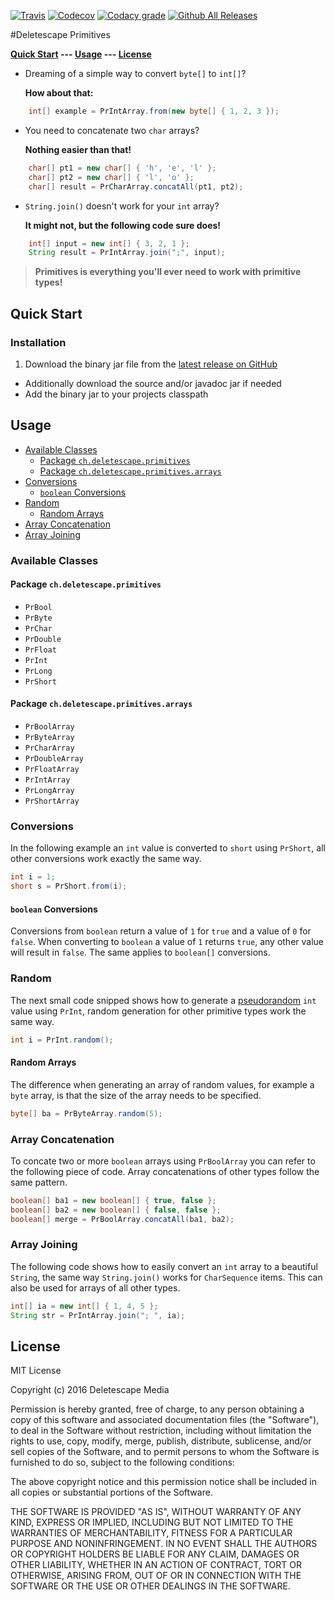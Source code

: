 [![Travis](https://img.shields.io/travis/Deletescape-Media/Primitives.svg)](https://travis-ci.org/Deletescape-Media/Primitives)
[![Codecov](https://img.shields.io/codecov/c/github/Deletescape-Media/Primitives.svg)](https://codecov.io/gh/Deletescape-Media/Primitives)
[![Codacy grade](https://img.shields.io/codacy/grade/09d4fe9b4a904a8aa34c49d7c130410e.svg)](https://www.codacy.com/app/deletescape/Primitives)
[![Github All Releases](https://img.shields.io/github/downloads/Deletescape-Media/Primitives/total.svg)](https://github.com/Deletescape-Media/Primitives/releases)

#Deletescape Primitives

**[Quick Start](#quick-start) --- [Usage](#usage) --- [License](#license)**

* Dreaming of a simple way to convert `byte[]` to `int[]`?
	
	**How about that:**

```java
    int[] example = PrIntArray.from(new byte[] { 1, 2, 3 });
```
* You need to concatenate two `char` arrays?

	**Nothing easier than that!**
	
```java
    char[] pt1 = new char[] { 'h', 'e', 'l' };
    char[] pt2 = new char[] { 'l', 'o' };
    char[] result = PrCharArray.concatAll(pt1, pt2);
```
* `String.join()` doesn't work for your `int` array?

	**It might not, but the following code sure does!**
	
```java
    int[] input = new int[] { 3, 2, 1 };
    String result = PrIntArray.join(";", input);
```

>**Primitives is everything you'll ever need to work with primitive types!**

## Quick Start

### Installation

1. Download the binary jar file from the [latest release on GitHub](https://github.com/Deletescape-Media/Primitives/releases/latest)
* Additionally download the source and/or javadoc jar if needed
* Add the binary jar to your projects classpath

## Usage

* [Available Classes](#available-classes)
	* [Package `ch.deletescape.primitives`](#package-ch-deletescape-primitives)
	* [Package `ch.deletescape.primitives.arrays`](#package-ch-deletescape-primitives-arrays)
* [Conversions](#conversions)
	* [`boolean` Conversions](#boolean-conversions)
* [Random](#random)
	* [Random Arrays](#random-arrays)
* [Array Concatenation](#array-concatenation)
* [Array Joining](#array-joining)

### Available Classes

#### Package `ch.deletescape.primitives`

* `PrBool`
* `PrByte`
* `PrChar`
* `PrDouble`
* `PrFloat`
* `PrInt`
* `PrLong`
* `PrShort`

#### Package `ch.deletescape.primitives.arrays`

* `PrBoolArray`
* `PrByteArray`
* `PrCharArray`
* `PrDoubleArray`
* `PrFloatArray`
* `PrIntArray`
* `PrLongArray`
* `PrShortArray`

### Conversions

In the following example an `int` value is converted to `short` using `PrShort`, all other conversions work exactly the same way.

```java
int i = 1;
short s = PrShort.from(i);
```

#### `boolean` Conversions

Conversions from `boolean` return a value of `1` for `true` and a value of `0` for `false`. When converting to `boolean` a value of `1` returns `true`, any other value will result in `false`. The same applies to `boolean[]` conversions.

### Random

The next small code snipped shows how to generate a [pseudorandom](https://en.wikipedia.org/wiki/Pseudorandom) `int` value using `PrInt`, random generation for other primitive types work the same way.

```java
int i = PrInt.random();
```

#### Random Arrays

The difference when generating an array of random values, for example a `byte` array, is that the size of the array needs to be specified.

```java
byte[] ba = PrByteArray.random(5);
```

### Array Concatenation

To concate two or more `boolean` arrays using `PrBoolArray` you can refer to the following piece of code. Array concatenations of other types follow the same pattern.

```java
boolean[] ba1 = new boolean[] { true, false };
boolean[] ba2 = new boolean[] { false, false };
boolean[] merge = PrBoolArray.concatAll(ba1, ba2);
```

### Array Joining

The following code shows how to easily convert an `int` array to a beautiful `String`, the same way `String.join()` works for `CharSequence` items. This can also be used for arrays of all other types.

```java
int[] ia = new int[] { 1, 4, 5 };
String str = PrIntArray.join("; ", ia);
```

## License

MIT License

Copyright (c) 2016 Deletescape Media

Permission is hereby granted, free of charge, to any person obtaining a copy
of this software and associated documentation files (the "Software"), to deal
in the Software without restriction, including without limitation the rights
to use, copy, modify, merge, publish, distribute, sublicense, and/or sell
copies of the Software, and to permit persons to whom the Software is
furnished to do so, subject to the following conditions:

The above copyright notice and this permission notice shall be included in all
copies or substantial portions of the Software.

THE SOFTWARE IS PROVIDED "AS IS", WITHOUT WARRANTY OF ANY KIND, EXPRESS OR
IMPLIED, INCLUDING BUT NOT LIMITED TO THE WARRANTIES OF MERCHANTABILITY,
FITNESS FOR A PARTICULAR PURPOSE AND NONINFRINGEMENT. IN NO EVENT SHALL THE
AUTHORS OR COPYRIGHT HOLDERS BE LIABLE FOR ANY CLAIM, DAMAGES OR OTHER
LIABILITY, WHETHER IN AN ACTION OF CONTRACT, TORT OR OTHERWISE, ARISING FROM,
OUT OF OR IN CONNECTION WITH THE SOFTWARE OR THE USE OR OTHER DEALINGS IN THE
SOFTWARE.